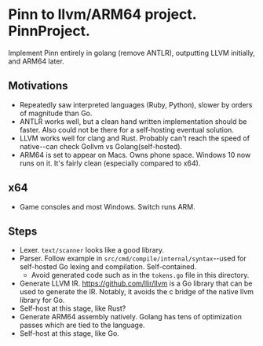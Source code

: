 # Pinn to llvm/ARM64 project. PinnProject.

Implement Pinn entirely in golang (remove ANTLR), outputting LLVM initially, and ARM64 later.

## Motivations

* Repeatedly saw interpreted languages (Ruby, Python), slower by orders of magnitude than Go.
* ANTLR works well, but a clean hand written implementation should be faster. Also could not be there for a self-hosting eventual solution.
* LLVM works well for clang and Rust. Probably can't reach the speed of native--can check Gollvm vs Golang(self-hosted).
* ARM64 is set to appear on Macs. Owns phone space. Windows 10 now runs on it. It's fairly clean (especially compared to x64).

## x64

* Game consoles and most Windows. Switch runs ARM.

## Steps

* Lexer. `text/scanner` looks like a good library.
* Parser. Follow example in `src/cmd/compile/internal/syntax`--used for self-hosted Go lexing and compilation. Self-contained.
  * Avoid generated code such as in the `tokens.go` file in this directory.
* Generate LLVM IR. https://github.com/llir/llvm is a Go library that can be used to generate the IR. Notably, it avoids the c bridge of the native llvm library for Go.
* Self-host at this stage, like Rust?
* Generate ARM64 assembly natively. Golang has tens of optimization passes which are tied to the language.
* Self-host at this stage, like Go.
